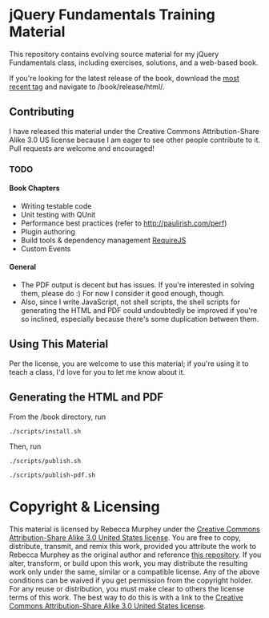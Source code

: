 # jQuery Fundamentals Training Material #
This repository contains evolving source material for my jQuery Fundamentals class, including exercises, solutions, and a web-based book. 

If you're looking for the latest release of the book, download the [most recent tag](http://github.com/rmurphey/jqfundamentals/downloads) and navigate to /book/release/html/. 

## Contributing ##
I have released this material under the Creative Commons Attribution-Share Alike 3.0 US license because I am eager to see other people contribute to it. Pull requests are welcome and encouraged!

### TODO ###

#### Book Chapters ####
*	Writing testable code
*	Unit testing with QUnit
*	Performance best practices (refer to http://paulirish.com/perf)
* 	Plugin authoring
* 	Build tools & dependency management [RequireJS](http://requirejs.org/)
*	Custom Events

#### General ####
*	The PDF output is decent but has issues. If you're interested in solving them, please do :) For now I consider it good enough, though.
*	Also, since I write JavaScript, not shell scripts, the shell scripts for generating the HTML and PDF could undoubtedly be improved if you're so inclined, especially because there's some duplication between them.

## Using This Material ##
Per the license, you are welcome to use this material; if you're using it to teach a class, I'd love for you to let me know about it.

## Generating the HTML and PDF ##
From the /book directory, run

`./scripts/install.sh`

Then, run

`./scripts/publish.sh`

`./scripts/publish-pdf.sh`

# Copyright & Licensing #
This material is licensed by Rebecca Murphey under the [Creative Commons Attribution-Share Alike 3.0 United States license](http://creativecommons.org/licenses/by-sa/3.0/us/). You are free to copy, distribute, transmit, and remix this work, provided you attribute the work to Rebecca Murphey as the original author and reference [this repository](http://github.com/rmurphey/jqfundamentals). If you alter, transform, or build upon this work, you may distribute the resulting work only under the same, similar or a compatible license. Any of the above conditions can be waived if you get permission from the copyright holder. For any reuse or distribution, you must make clear to others the license terms of this work. The best way to do this is with a link to the [Creative Commons Attribution-Share Alike 3.0 United States license](http://creativecommons.org/licenses/by-sa/3.0/us/).
